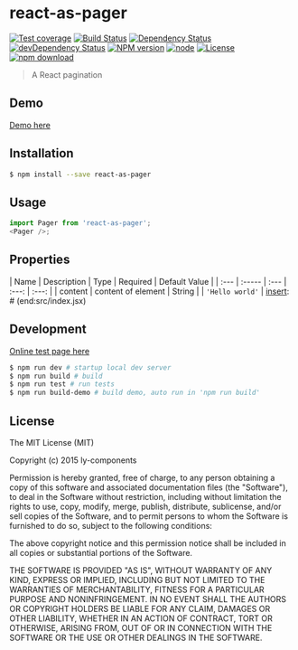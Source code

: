 # react-as-pager

[![Test coverage](https://img.shields.io/coveralls/ly-components/react-as-pager.svg?style=flat-square)](https://coveralls.io/r/ly-components/react-as-pager?branch=master)
[![Build Status](https://travis-ci.org/ly-components/react-as-pager.png)](https://travis-ci.org/ly-components/react-as-pager)
[![Dependency Status](https://david-dm.org/ly-components/react-as-pager.svg)](https://david-dm.org/ly-components/react-as-pager)
[![devDependency Status](https://david-dm.org/ly-components/react-as-pager/dev-status.svg)](https://david-dm.org/ly-components/react-as-pager#info=devDependencies)
[![NPM version](http://img.shields.io/npm/v/react-as-pager.svg?style=flat-square)](http://npmjs.org/package/react-as-pager)
[![node](https://img.shields.io/badge/node.js-%3E=_4.0-green.svg?style=flat-square)](http://nodejs.org/download/)
[![License](http://img.shields.io/npm/l/react-as-pager.svg?style=flat-square)](LICENSE)
[![npm download](https://img.shields.io/npm/dm/react-as-pager.svg?style=flat-square)](https://npmjs.org/package/react-as-pager)

> A React pagination

## Demo

[Demo here](http://ly-components.github.io/react-as-pager/demo/index.html)

## Installation

```bash
$ npm install --save react-as-pager
```

## Usage

```javascript
import Pager from 'react-as-pager';
<Pager />;
```

## Properties

[insert]: # (start:src/index.jsx|doc)
| Name | Description | Type | Required | Default Value |
| :--- | :----- | :--- | :---: | :---: |
| content | content of element | String |  | `'Hello world'` |
[insert]: # (end:src/index.jsx)

## Development

[Online test page here](http://ly-components.github.io/react-as-pager/test/test.html)

```bash
$ npm run dev # startup local dev server
$ npm run build # build
$ npm run test # run tests
$ npm run build-demo # build demo, auto run in 'npm run build'
```

## License

The MIT License (MIT)

Copyright (c) 2015 ly-components

Permission is hereby granted, free of charge, to any person obtaining a copy
of this software and associated documentation files (the "Software"), to deal
in the Software without restriction, including without limitation the rights
to use, copy, modify, merge, publish, distribute, sublicense, and/or sell
copies of the Software, and to permit persons to whom the Software is
furnished to do so, subject to the following conditions:

The above copyright notice and this permission notice shall be included in all
copies or substantial portions of the Software.

THE SOFTWARE IS PROVIDED "AS IS", WITHOUT WARRANTY OF ANY KIND, EXPRESS OR
IMPLIED, INCLUDING BUT NOT LIMITED TO THE WARRANTIES OF MERCHANTABILITY,
FITNESS FOR A PARTICULAR PURPOSE AND NONINFRINGEMENT. IN NO EVENT SHALL THE
AUTHORS OR COPYRIGHT HOLDERS BE LIABLE FOR ANY CLAIM, DAMAGES OR OTHER
LIABILITY, WHETHER IN AN ACTION OF CONTRACT, TORT OR OTHERWISE, ARISING FROM,
OUT OF OR IN CONNECTION WITH THE SOFTWARE OR THE USE OR OTHER DEALINGS IN THE
SOFTWARE.
